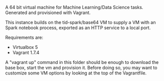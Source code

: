 A 64 bit virtual machine for Machine Learning/Data Science tasks. 
Generated and provisioned with Vagrant.

This instance builds on the tid-spark/base64 VM to supply a VM with an Spark 
notebook process, exported as an HTTP service to a local port.

Requirements are:
* Virtualbox 5
* Vagrant 1.7.4

A "vagrant up" command in this folder should be enough to download the base box,
start the vm and provision it. Before doing so, you may want to customize some 
VM options by looking at the top of the Vagrantfile.
